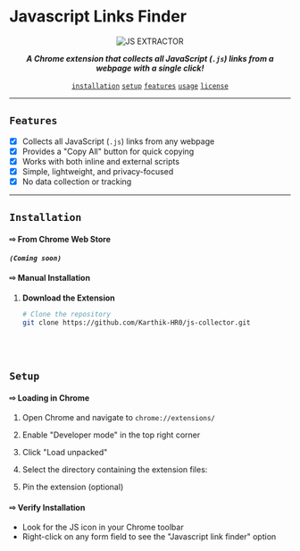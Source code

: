 # **Javascript Links Finder**  

<div align="center">
  <img src="https://github.com/Karthik-HR0/JavaScript-File-Finder-/blob/main/icon128.png" alt="JS EXTRACTOR" /> 
</div>  

<div align="center">  

<p>  
  
  **_A Chrome extension that collects all JavaScript (`.js`) links from a webpage with a single click!_**  
</p>  

<div>
    
  <a href="#installation">`installation`</a>
  <a href="#setup">`setup`</a>
  <a href="#features">`features`</a>
  <a href="#using">`usage`</a>
  <a href="#license">`license`</a>
<!--  <a href="#donate">`donate`</a> -->
  
  </div>
</div>  

---

## **` Features `**  

- [x] Collects all JavaScript (`.js`) links from any webpage  
- [x] Provides a "Copy All" button for quick copying  
- [x] Works with both inline and external scripts  
- [x] Simple, lightweight, and privacy-focused  
- [x] No data collection or tracking  

---

## **`Installation`**  

#### ⇨ **From Chrome Web Store**  
  **_`(Coming soon)`_**  

#### ⇨ **Manual Installation**  

1. **Download the Extension**  
   ```bash
   # Clone the repository  
   git clone https://github.com/Karthik-HR0/js-collector.git
<br>
<br>


## `Setup`

#### ⇨ Loading in Chrome

1. Open Chrome and navigate to `chrome://extensions/`
2. Enable "Developer mode" in the top right corner
3. Click "Load unpacked"
4. Select the directory containing the extension files:
  
5. Pin the extension (optional)

#### ⇨ Verify Installation
- Look for the JS icon in your Chrome toolbar
- Right-click on any form field to see the "Javascript link finder" option

<br>
<br>
